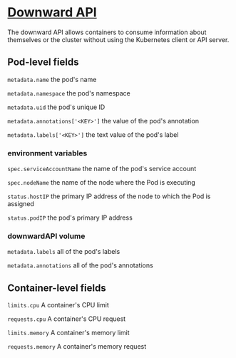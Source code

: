 # [Downward API](https://kubernetes.io/docs/concepts/workloads/pods/downward-api/)

The downward API allows containers to consume information about themselves or the cluster without using the Kubernetes client or API server.

## Pod-level fields

`metadata.name` the pod's name

`metadata.namespace` the pod's namespace

`metadata.uid` the pod's unique ID

`metadata.annotations['<KEY>']` the value of the pod's annotation

`metadata.labels['<KEY>']` the text value of the pod's label

### environment variables

`spec.serviceAccountName` the name of the pod's service account

`spec.nodeName` the name of the node where the Pod is executing

`status.hostIP` the primary IP address of the node to which the Pod is assigned

`status.podIP` the pod's primary IP address

### downwardAPI volume

`metadata.labels` all of the pod's labels

`metadata.annotations` all of the pod's annotations

## Container-level fields

`limits.cpu` A container's CPU limit

`requests.cpu` A container's CPU request

`limits.memory` A container's memory limit

`requests.memory` A container's memory request
